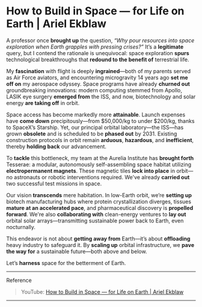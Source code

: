 # How to Build in Space — for Life on Earth | Ariel Ekblaw


A professor once **brought up** the question, *“Why pour resources into space exploration when Earth grapples with pressing crises?”* It’s a **legitimate** query, but I contend the rationale is unequivocal: space exploration **spurs** technological breakthroughs that **redound to the benefit of** terrestrial life.

My **fascination** with flight is deeply **ingrained**—both of my parents served as Air Force aviators, and encountering microgravity 14 years ago **set me off on** my aerospace odyssey. Space programs have already **churned out** groundbreaking innovations: modern computing stemmed from Apollo, LASIK eye surgery **emerged from** the ISS, and now, biotechnology and solar energy **are taking off** in orbit.

Space access has become markedly more **attainable**. Launch expenses have **come down** precipitously—from \$50,000/kg to under \$200/kg, thanks to SpaceX’s Starship. Yet, our principal orbital laboratory—the ISS—has grown **obsolete** and is scheduled to be **phased out** by 2031. Existing construction protocols in orbit remain **arduous**, **hazardous**, and **inefficient**, thereby **holding back** our advancement.

To **tackle** this bottleneck, my team at the Aurelia Institute has **brought forth** Tesserae: a modular, autonomously self-assembling space habitat utilizing **electropermanent magnets**. These magnetic tiles **lock into place** in orbit—no astronauts or robotic interventions required. We've already **carried out** two successful test missions in space.

Our vision **transcends** mere habitation. In low-Earth orbit, we’re **setting up** biotech manufacturing hubs where protein crystallization diverges, tissues **mature at an accelerated pace**, and pharmaceutical discovery is **propelled forward**. We're also **collaborating with** clean-energy ventures to **lay out** orbital solar arrays—transmitting sustainable power back to Earth, even nocturnally.

This endeavor is not about **getting away from** Earth—it’s about **offloading** heavy industry to safeguard it. By **scaling up** orbital infrastructure, we **pave the way for** a sustainable future—both above and below.

Let’s **harness** space for the betterment of Earth.

---

Reference
> YouTube: [How to Build in Space — for Life on Earth | Ariel Ekblaw](https://www.youtube.com/watch?v=IHrGK3Mu5K4)

---
